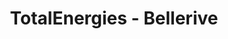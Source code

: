 ---
title: "TotalEnergies - Bellerive"
url: /bellerive-sur-allier/totalenergies-bellerive/
shop: commodité
---